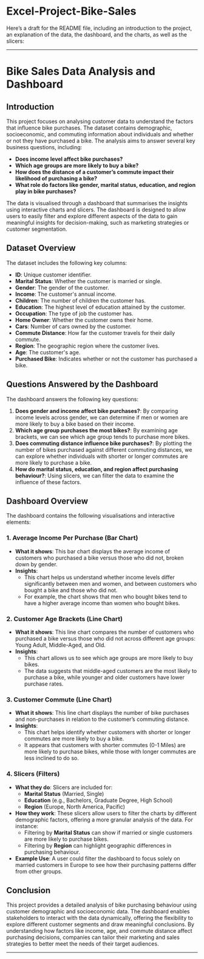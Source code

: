 # Excel-Project-Bike-Sales

Here’s a draft for the README file, including an introduction to the project, an explanation of the data, the dashboard, and the charts, as well as the slicers:

---

# Bike Sales Data Analysis and Dashboard

## Introduction

This project focuses on analysing customer data to understand the factors that influence bike purchases. The dataset contains demographic, socioeconomic, and commuting information about individuals and whether or not they have purchased a bike. The analysis aims to answer several key business questions, including:
- **Does income level affect bike purchases?**
- **Which age groups are more likely to buy a bike?**
- **How does the distance of a customer’s commute impact their likelihood of purchasing a bike?**
- **What role do factors like gender, marital status, education, and region play in bike purchases?**

The data is visualised through a dashboard that summarises the insights using interactive charts and slicers. The dashboard is designed to allow users to easily filter and explore different aspects of the data to gain meaningful insights for decision-making, such as marketing strategies or customer segmentation.

## Dataset Overview

The dataset includes the following key columns:
- **ID**: Unique customer identifier.
- **Marital Status**: Whether the customer is married or single.
- **Gender**: The gender of the customer.
- **Income**: The customer's annual income.
- **Children**: The number of children the customer has.
- **Education**: The highest level of education attained by the customer.
- **Occupation**: The type of job the customer has.
- **Home Owner**: Whether the customer owns their home.
- **Cars**: Number of cars owned by the customer.
- **Commute Distance**: How far the customer travels for their daily commute.
- **Region**: The geographic region where the customer lives.
- **Age**: The customer's age.
- **Purchased Bike**: Indicates whether or not the customer has purchased a bike.

## Questions Answered by the Dashboard

The dashboard answers the following key questions:
1. **Does gender and income affect bike purchases?**: By comparing income levels across gender, we can determine if men or women are more likely to buy a bike based on their income.
2. **Which age group purchases the most bikes?**: By examining age brackets, we can see which age group tends to purchase more bikes.
3. **Does commuting distance influence bike purchases?**: By plotting the number of bikes purchased against different commuting distances, we can explore whether individuals with shorter or longer commutes are more likely to purchase a bike.
4. **How do marital status, education, and region affect purchasing behaviour?**: Using slicers, we can filter the data to examine the influence of these factors.

## Dashboard Overview

The dashboard contains the following visualisations and interactive elements:

### 1. **Average Income Per Purchase (Bar Chart)**

   - **What it shows**: This bar chart displays the average income of customers who purchased a bike versus those who did not, broken down by gender.
   - **Insights**: 
     - This chart helps us understand whether income levels differ significantly between men and women, and between customers who bought a bike and those who did not.
     - For example, the chart shows that men who bought bikes tend to have a higher average income than women who bought bikes.

### 2. **Customer Age Brackets (Line Chart)**

   - **What it shows**: This line chart compares the number of customers who purchased a bike versus those who did not across different age groups: Young Adult, Middle-Aged, and Old.
   - **Insights**: 
     - This chart allows us to see which age groups are more likely to buy bikes.
     - The data suggests that middle-aged customers are the most likely to purchase a bike, while younger and older customers have lower purchase rates.

### 3. **Customer Commute (Line Chart)**

   - **What it shows**: This line chart displays the number of bike purchases and non-purchases in relation to the customer’s commuting distance.
   - **Insights**: 
     - This chart helps identify whether customers with shorter or longer commutes are more likely to buy a bike.
     - It appears that customers with shorter commutes (0-1 Miles) are more likely to purchase bikes, while those with longer commutes are less inclined to do so.

### 4. **Slicers (Filters)**

   - **What they do**: Slicers are included for:
     - **Marital Status** (Married, Single)
     - **Education** (e.g., Bachelors, Graduate Degree, High School)
     - **Region** (Europe, North America, Pacific)
   - **How they work**: These slicers allow users to filter the charts by different demographic factors, offering a more granular analysis of the data. For instance:
     - Filtering by **Marital Status** can show if married or single customers are more likely to purchase bikes.
     - Filtering by **Region** can highlight geographic differences in purchasing behaviour.
   - **Example Use**: A user could filter the dashboard to focus solely on married customers in Europe to see how their purchasing patterns differ from other groups.

## Conclusion

This project provides a detailed analysis of bike purchasing behaviour using customer demographic and socioeconomic data. The dashboard enables stakeholders to interact with the data dynamically, offering the flexibility to explore different customer segments and draw meaningful conclusions. By understanding how factors like income, age, and commute distance affect purchasing decisions, companies can tailor their marketing and sales strategies to better meet the needs of their target audiences.

--- 


